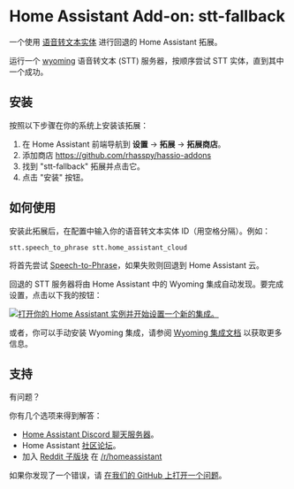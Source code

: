 # Home Assistant Add-on: stt-fallback

一个使用 [语音转文本实体](https://www.home-assistant.io/integrations/stt) 进行回退的 Home Assistant 拓展。

运行一个 [wyoming](https://github.com/OHF-Voice/wyoming/) 语音转文本 (STT) 服务器，按顺序尝试 STT 实体，直到其中一个成功。

## 安装

按照以下步骤在你的系统上安装该拓展：

1. 在 Home Assistant 前端导航到 **设置** -> **拓展** -> **拓展商店**。
2. 添加商店 https://github.com/rhasspy/hassio-addons
3. 找到 "stt-fallback" 拓展并点击它。
4. 点击 "安装" 按钮。

## 如何使用

安装此拓展后，在配置中输入你的语音转文本实体 ID（用空格分隔）。例如：

```
stt.speech_to_phrase stt.home_assistant_cloud
```

将首先尝试 [Speech-to-Phrase](https://github.com/OHF-voice/speech-to-phrase)，如果失败则回退到 Home Assistant 云。

回退的 STT 服务器将由 Home Assistant 中的 Wyoming 集成自动发现。要完成设置，点击以下我的按钮：

[![打开你的 Home Assistant 实例并开始设置一个新的集成。](https://my.home-assistant.io/badges/config_flow_start.svg)](https://my.home-assistant.io/redirect/config_flow_start/?domain=wyoming)

或者，你可以手动安装 Wyoming 集成，请参阅
[Wyoming 集成文档](https://www.home-assistant.io/integrations/wyoming/)
以获取更多信息。

## 支持

有问题？

你有几个选项来得到解答：

- [Home Assistant Discord 聊天服务器][discord]。
- Home Assistant [社区论坛][forum]。
- 加入 [Reddit 子版块][reddit] 在 [/r/homeassistant][reddit]

如果你发现了一个错误，请 [在我们的 GitHub 上打开一个问题][issue]。

[discord]: https://discord.gg/c5DvZ4e
[forum]: https://community.home-assistant.io
[issue]: https://github.com/home-assistant/addons/issues
[reddit]: https://reddit.com/r/homeassistant
[repository]: https://github.com/rhasspy/hassio-addons